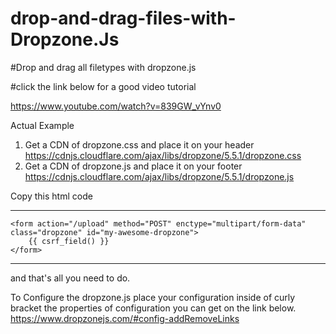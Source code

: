 # drop-and-drag-files-with-Dropzone.Js
#Drop and drag all filetypes with dropzone.js

#click the link below for a good video tutorial

https://www.youtube.com/watch?v=839GW_vYnv0

Actual Example

1. Get a CDN of dropzone.css and place it on your header
  https://cdnjs.cloudflare.com/ajax/libs/dropzone/5.5.1/dropzone.css
2. Get a CDN of dropzone.js and place it on your footer
  https://cdnjs.cloudflare.com/ajax/libs/dropzone/5.5.1/dropzone.js

Copy this html code
**************************************************************************************************************************************
    <form action="/upload" method="POST" enctype="multipart/form-data" class="dropzone" id="my-awesome-dropzone">
        {{ csrf_field() }}
    </form>
**************************************************************************************************************************************

and that's all you need to do.


To Configure the dropzone.js
    place your configuration inside of curly bracket
    the properties of configuration you can get on the link below.
    https://www.dropzonejs.com/#config-addRemoveLinks
    
 <script>
      // "myAwesomeDropzone" is the camelized version of the HTML element's ID
      Dropzone.options.myAwesomeDropzone = {
          paramName: "file", // The name that will be used to transfer the file
          maxFilesize: 1, // MB
          addRemoveLinks: true, //add a remove button to each picture upload
      };
  </script>
